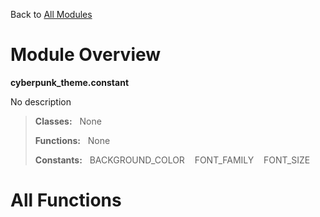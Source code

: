 Back to [All Modules](https://github.com/pyrustic/cyberpunk-theme/blob/master/docs/modules/README.md#readme)

# Module Overview

**cyberpunk\_theme.constant**
 
No description

> **Classes:** &nbsp; None
>
> **Functions:** &nbsp; None
>
> **Constants:** &nbsp; BACKGROUND_COLOR &nbsp;&nbsp; FONT_FAMILY &nbsp;&nbsp; FONT_SIZE

# All Functions



